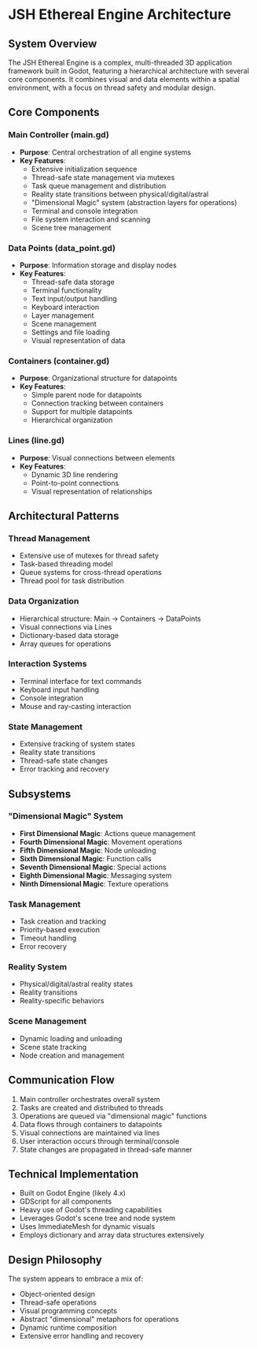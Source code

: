 # JSH Ethereal Engine Architecture

## System Overview
The JSH Ethereal Engine is a complex, multi-threaded 3D application framework built in Godot, featuring a hierarchical architecture with several core components. It combines visual and data elements within a spatial environment, with a focus on thread safety and modular design.

## Core Components

### Main Controller (main.gd)
- **Purpose**: Central orchestration of all engine systems
- **Key Features**:
  - Extensive initialization sequence
  - Thread-safe state management via mutexes
  - Task queue management and distribution
  - Reality state transitions between physical/digital/astral
  - "Dimensional Magic" system (abstraction layers for operations)
  - Terminal and console integration
  - File system interaction and scanning
  - Scene tree management

### Data Points (data_point.gd)
- **Purpose**: Information storage and display nodes
- **Key Features**:
  - Thread-safe data storage
  - Terminal functionality
  - Text input/output handling
  - Keyboard interaction
  - Layer management
  - Scene management
  - Settings and file loading
  - Visual representation of data

### Containers (container.gd)
- **Purpose**: Organizational structure for datapoints
- **Key Features**:
  - Simple parent node for datapoints
  - Connection tracking between containers
  - Support for multiple datapoints
  - Hierarchical organization

### Lines (line.gd)
- **Purpose**: Visual connections between elements
- **Key Features**:
  - Dynamic 3D line rendering
  - Point-to-point connections
  - Visual representation of relationships

## Architectural Patterns

### Thread Management
- Extensive use of mutexes for thread safety
- Task-based threading model
- Queue systems for cross-thread operations
- Thread pool for task distribution

### Data Organization
- Hierarchical structure: Main → Containers → DataPoints
- Visual connections via Lines
- Dictionary-based data storage
- Array queues for operations

### Interaction Systems
- Terminal interface for text commands
- Keyboard input handling
- Console integration
- Mouse and ray-casting interaction

### State Management
- Extensive tracking of system states
- Reality state transitions
- Thread-safe state changes
- Error tracking and recovery

## Subsystems

### "Dimensional Magic" System
- **First Dimensional Magic**: Actions queue management
- **Fourth Dimensional Magic**: Movement operations
- **Fifth Dimensional Magic**: Node unloading
- **Sixth Dimensional Magic**: Function calls
- **Seventh Dimensional Magic**: Special actions
- **Eighth Dimensional Magic**: Messaging system
- **Ninth Dimensional Magic**: Texture operations

### Task Management
- Task creation and tracking
- Priority-based execution
- Timeout handling
- Error recovery

### Reality System
- Physical/digital/astral reality states
- Reality transitions
- Reality-specific behaviors

### Scene Management
- Dynamic loading and unloading
- Scene state tracking
- Node creation and management

## Communication Flow
1. Main controller orchestrates overall system
2. Tasks are created and distributed to threads
3. Operations are queued via "dimensional magic" functions
4. Data flows through containers to datapoints
5. Visual connections are maintained via lines
6. User interaction occurs through terminal/console
7. State changes are propagated in thread-safe manner

## Technical Implementation
- Built on Godot Engine (likely 4.x)
- GDScript for all components
- Heavy use of Godot's threading capabilities
- Leverages Godot's scene tree and node system
- Uses ImmediateMesh for dynamic visuals
- Employs dictionary and array data structures extensively

## Design Philosophy
The system appears to embrace a mix of:
- Object-oriented design
- Thread-safe operations
- Visual programming concepts
- Abstract "dimensional" metaphors for operations
- Dynamic runtime composition
- Extensive error handling and recovery